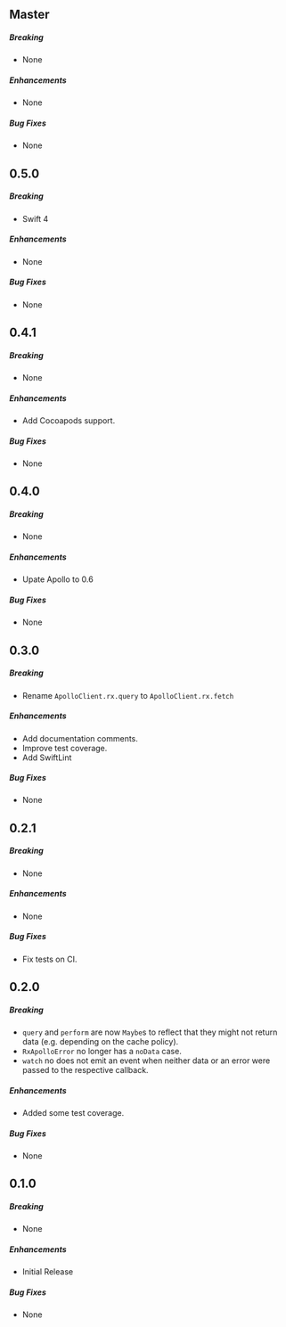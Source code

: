 ## Master

##### Breaking

* None

##### Enhancements

* None

##### Bug Fixes

* None

## 0.5.0

##### Breaking

* Swift 4

##### Enhancements

* None

##### Bug Fixes

* None

## 0.4.1

##### Breaking

* None

##### Enhancements

* Add Cocoapods support.

##### Bug Fixes

* None

## 0.4.0

##### Breaking

* None

##### Enhancements

* Upate Apollo to 0.6

##### Bug Fixes

* None

## 0.3.0

##### Breaking

* Rename `ApolloClient.rx.query` to `ApolloClient.rx.fetch`

##### Enhancements

* Add documentation comments.
* Improve test coverage.
* Add SwiftLint

##### Bug Fixes

* None

## 0.2.1

##### Breaking

* None

##### Enhancements

* None

##### Bug Fixes

* Fix tests on CI.

## 0.2.0

##### Breaking

* `query` and `perform` are now `Maybe`s to reflect that they might not return data (e.g. depending on the cache policy).
* `RxApolloError` no longer has a `noData` case.
* `watch` no does not emit an event when neither data or an error were passed to the respective callback.

##### Enhancements

* Added some test coverage.

##### Bug Fixes

* None

## 0.1.0

##### Breaking

* None

##### Enhancements

* Initial Release

##### Bug Fixes

* None
